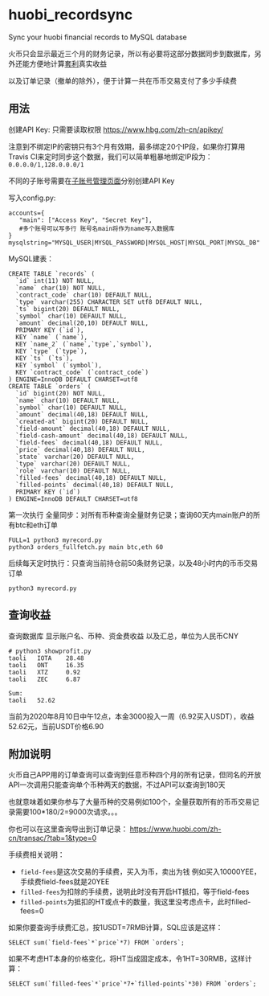 # huobi_recordsync
Sync your huobi financial records to MySQL database

火币只会显示最近三个月的财务记录，所以有必要将这部分数据同步到数据库，另外还能方便地计算[套利](https://blog.chenyuan.me/Bitcoin/)真实收益

以及订单记录（撤单的除外），便于计算一共在币币交易支付了多少手续费

## 用法

创建API Key: 只需要读取权限 https://www.hbg.com/zh-cn/apikey/

注意到不绑定IP的密钥只有3个月有效期，最多绑定20个IP段，如果你打算用Travis CI来定时同步这个数据，我们可以简单粗暴地绑定IP段为：`0.0.0.0/1,128.0.0.0/1`

不同的子账号需要在[子账号管理页面](https://account.huobi.com/zh-cn/subaccount/management/)分别创建API Key

写入config.py:

```
accounts={
   "main": ["Access Key", "Secret Key"],
   #多个账号可以写多行 账号名main将作为name写入数据库
}
mysqlstring="MYSQL_USER|MYSQL_PASSWORD|MYSQL_HOST|MYSQL_PORT|MYSQL_DB"
```

MySQL建表：

```
CREATE TABLE `records` (
  `id` int(11) NOT NULL,
  `name` char(10) NOT NULL,
  `contract_code` char(10) DEFAULT NULL,
  `type` varchar(255) CHARACTER SET utf8 DEFAULT NULL,
  `ts` bigint(20) DEFAULT NULL,
  `symbol` char(10) DEFAULT NULL,
  `amount` decimal(20,10) DEFAULT NULL,
  PRIMARY KEY (`id`),
  KEY `name` (`name`),
  KEY `name_2` (`name`,`type`,`symbol`),
  KEY `type` (`type`),
  KEY `ts` (`ts`),
  KEY `symbol` (`symbol`),
  KEY `contract_code` (`contract_code`)
) ENGINE=InnoDB DEFAULT CHARSET=utf8
CREATE TABLE `orders` (
  `id` bigint(20) NOT NULL,
  `name` char(10) DEFAULT NULL,
  `symbol` char(10) DEFAULT NULL,
  `amount` decimal(40,18) DEFAULT NULL,
  `created-at` bigint(20) DEFAULT NULL,
  `field-amount` decimal(40,18) DEFAULT NULL,
  `field-cash-amount` decimal(40,18) DEFAULT NULL,
  `field-fees` decimal(40,18) DEFAULT NULL,
  `price` decimal(40,18) DEFAULT NULL,
  `state` varchar(20) DEFAULT NULL,
  `type` varchar(20) DEFAULT NULL,
  `role` varchar(10) DEFAULT NULL,
  `filled-fees` decimal(40,18) DEFAULT NULL,
  `filled-points` decimal(40,18) DEFAULT NULL,
  PRIMARY KEY (`id`)
) ENGINE=InnoDB DEFAULT CHARSET=utf8
```

第一次执行 全量同步：对所有币种查询全量财务记录；查询60天内main账户的所有btc和eth订单

```
FULL=1 python3 myrecord.py
python3 orders_fullfetch.py main btc,eth 60
```

后续每天定时执行：只查询当前持仓前50条财务记录，以及48小时内的币币交易订单

```
python3 myrecord.py
```

## 查询收益

查询数据库 显示账户名、币种、资金费收益 以及汇总，单位为人民币CNY

```
# python3 showprofit.py
taoli   IOTA    28.48
taoli   ONT     16.35
taoli   XTZ     0.92
taoli   ZEC     6.87

Sum:
taoli   52.62
```

当前为2020年8月10日中午12点，本金3000投入一周（6.92买入USDT），收益52.62元，当前USDT价格6.90

## 附加说明

火币自己APP用的订单查询可以查询到任意币种四个月的所有记录，但同名的开放API一次调用只能查询单个币种两天的数据，不过API可以查询到180天

也就意味着如果你参与了大量币种的交易例如100个，全量获取所有的币币交易记录需要100*180/2=9000次请求。。。

你也可以在这里查询导出到订单记录： https://www.huobi.com/zh-cn/transac/?tab=1&type=0

手续费相关说明：

- `field-fees`是这次交易的手续费，买入为币，卖出为钱 例如买入10000YEE，手续费field-fees就是20YEE
- `filled-fees`为扣除的手续费，说明此时没有开启HT抵扣，等于field-fees
- `filled-points`为抵扣的HT或点卡的数量，我这里没考虑点卡，此时filled-fees=0

如果你要查询手续费汇总，按1USDT=7RMB计算，SQL应该是这样：

```
SELECT sum(`field-fees`*`price`*7) FROM `orders`;
```

如果不考虑HT本身的价格变化，将HT当成固定成本，令1HT=30RMB，这样计算：

```
SELECT sum(`filled-fees`*`price`*7+`filled-points`*30) FROM `orders`;
```

